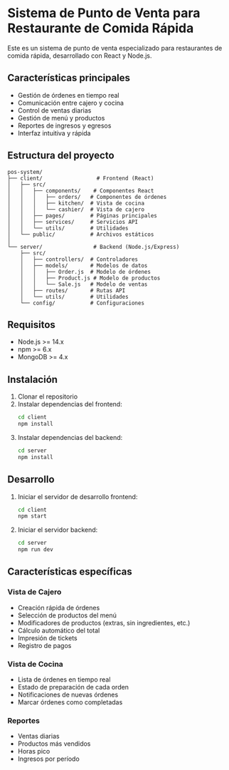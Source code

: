 # Sistema de Punto de Venta para Restaurante de Comida Rápida

Este es un sistema de punto de venta especializado para restaurantes de comida rápida, desarrollado con React y Node.js.

## Características principales

- Gestión de órdenes en tiempo real
- Comunicación entre cajero y cocina
- Control de ventas diarias
- Gestión de menú y productos
- Reportes de ingresos y egresos
- Interfaz intuitiva y rápida

## Estructura del proyecto

```
pos-system/
├── client/                 # Frontend (React)
│   ├── src/
│   │   ├── components/    # Componentes React
│   │   │   ├── orders/   # Componentes de órdenes
│   │   │   ├── kitchen/  # Vista de cocina
│   │   │   └── cashier/  # Vista de cajero
│   │   ├── pages/        # Páginas principales
│   │   ├── services/     # Servicios API
│   │   └── utils/        # Utilidades
│   └── public/           # Archivos estáticos
│
└── server/                # Backend (Node.js/Express)
    ├── src/
    │   ├── controllers/  # Controladores
    │   ├── models/       # Modelos de datos
    │   │   ├── Order.js  # Modelo de órdenes
    │   │   ├── Product.js # Modelo de productos
    │   │   └── Sale.js   # Modelo de ventas
    │   ├── routes/       # Rutas API
    │   └── utils/        # Utilidades
    └── config/           # Configuraciones
```

## Requisitos

- Node.js >= 14.x
- npm >= 6.x
- MongoDB >= 4.x

## Instalación

1. Clonar el repositorio
2. Instalar dependencias del frontend:
   ```bash
   cd client
   npm install
   ```
3. Instalar dependencias del backend:
   ```bash
   cd server
   npm install
   ```

## Desarrollo

1. Iniciar el servidor de desarrollo frontend:
   ```bash
   cd client
   npm start
   ```

2. Iniciar el servidor backend:
   ```bash
   cd server
   npm run dev
   ```

## Características específicas

### Vista de Cajero
- Creación rápida de órdenes
- Selección de productos del menú
- Modificadores de productos (extras, sin ingredientes, etc.)
- Cálculo automático del total
- Impresión de tickets
- Registro de pagos

### Vista de Cocina
- Lista de órdenes en tiempo real
- Estado de preparación de cada orden
- Notificaciones de nuevas órdenes
- Marcar órdenes como completadas

### Reportes
- Ventas diarias
- Productos más vendidos
- Horas pico
- Ingresos por período 